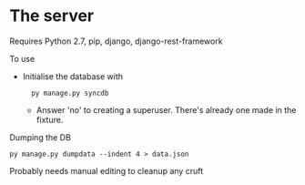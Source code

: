 The server
=============

Requires Python 2.7, pip, django, django-rest-framework

To use
* Initialise the database with

        py manage.py syncdb
    * Answer 'no' to creating a superuser. There's already one made in the fixture.

Dumping the DB

    py manage.py dumpdata --indent 4 > data.json
Probably needs manual editing to cleanup any cruft
